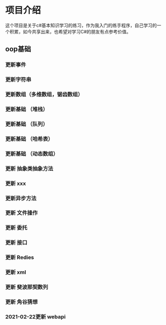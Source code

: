 # 项目介绍
这个项目是关于c#基本知识学习的练习，作为我入门的练手程序，自己学习的一个积累，如今共享出来，也希望对学习C#的朋友有点参考价值。


## oop基础



### 更新事件
### 更新字符串
### 更新数组（多维数组，锯齿数组）
### 更新基础 （堆栈）
### 更新基础 （队列）
### 更新基础  （哈希表）
### 更新基础  （动态数组）
### 更新 抽象类抽象方法
### 更新 xxx
### 更新异步方法
### 更新 文件操作
### 更新 委托
### 更新 接口
### 更新 Redies
### 更新 xml
### 更新 斐波那契数列
### 更新 角谷猜想
### 2021-02-22更新 webapi





